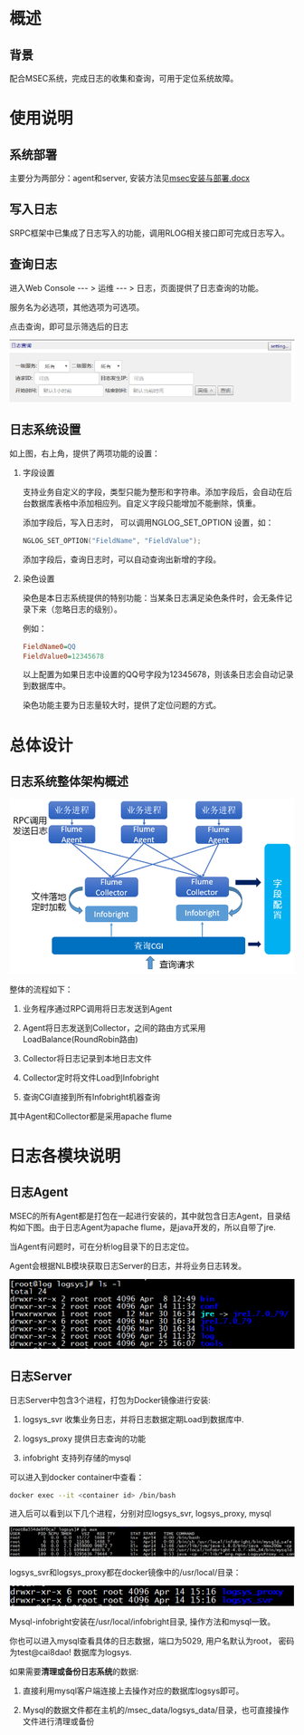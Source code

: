 # 概述
    
## 背景

配合MSEC系统，完成日志的收集和查询，可用于定位系统故障。

# 使用说明
    
## 系统部署

主要分为两部分：agent和server, 安装方法见[msec安装与部署.docx](msec_install_guide.md)

## 写入日志

SRPC框架中已集成了日志写入的功能，调用RLOG相关接口即可完成日志写入。

## 查询日志

进入Web Console --- > 运维 --- > 日志，页面提供了日志查询的功能。

服务名为必选项，其他选项为可选项。

点击查询，即可显示筛选后的日志

![](images/log_service_instruction/image1.png)

## 日志系统设置

如上图，右上角，提供了两项功能的设置：

1.  字段设置

	支持业务自定义的字段，类型只能为整形和字符串。添加字段后，会自动在后台数据库表格中添加相应列。自定义字段只能增加不能删除，慎重。
	
	添加字段后，写入日志时， 可以调用NGLOG_SET_OPTION 设置，如：
	
	```c++
	NGLOG_SET_OPTION("FieldName", "FieldValue");
	```
	
	添加字段后，查询日志时，可以自动查询出新增的字段。

2.  染色设置

	染色是本日志系统提供的特别功能：当某条日志满足染色条件时，会无条件记录下来（忽略日志的级别）。

	例如：
	
	```ini
	FieldName0=QQ
	FieldValue0=12345678
	```
	
	以上配置为如果日志中设置的QQ号字段为12345678，则该条日志会自动记录到数据库中。
	
	染色功能主要为日志量较大时，提供了定位问题的方式。

# 总体设计
    
## 日志系统整体架构概述

![](images/log_service_instruction/image2.png)

整体的流程如下：  
1. 业务程序通过RPC调用将日志发送到Agent

2. Agent将日志发送到Collector，之间的路由方式采用LoadBalance(RoundRobin路由)

3. Collector将日志记录到本地日志文件

4. Collector定时将文件Load到Infobright

5. 查询CGI直接到所有Infobright机器查询

其中Agent和Collector都是采用apache flume

#  日志各模块说明

##  日志Agent

MSEC的所有Agent都是打包在一起进行安装的，其中就包含日志Agent，目录结构如下图。由于日志Agent为apache
flume，是java开发的，所以自带了jre.

当Agent有问题时，可在分析log目录下的日志定位。

Agent会根据NLB模块获取日志Server的日志，并将业务日志转发。

![](images/log_service_instruction/image3.png)

## 日志Server

日志Server中包含3个进程，打包为Docker镜像进行安装:

1.  logsys_svr 收集业务日志，并将日志数据定期Load到数据库中.

2.  logsys_proxy 提供日志查询的功能

3.  infobright 支持列存储的mysql

可以进入到docker container中查看：

```bash
docker exec --it <container id> /bin/bash
```

进入后可以看到以下几个进程，分别对应logsys_svr, logsys_proxy, mysql

![](images/log_service_instruction/image4.png)

logsys_svr和logsys_proxy都在docker镜像中的/usr/local/目录：

![](images/log_service_instruction/image5.png)

Mysql-infobright安装在/usr/local/infobright目录, 操作方法和mysql一致。

你也可以进入mysql查看具体的日志数据，端口为5029, 用户名默认为root， 密码为test@cai8dao! 数据库为logsys.

如果需要**清理或备份日志系统**的数据:

1.  直接利用mysql客户端连接上去操作对应的数据库logsys即可。

2.  Mysql的数据文件都在主机的/msec_data/logsys_data/目录，也可直接操作文件进行清理或备份

